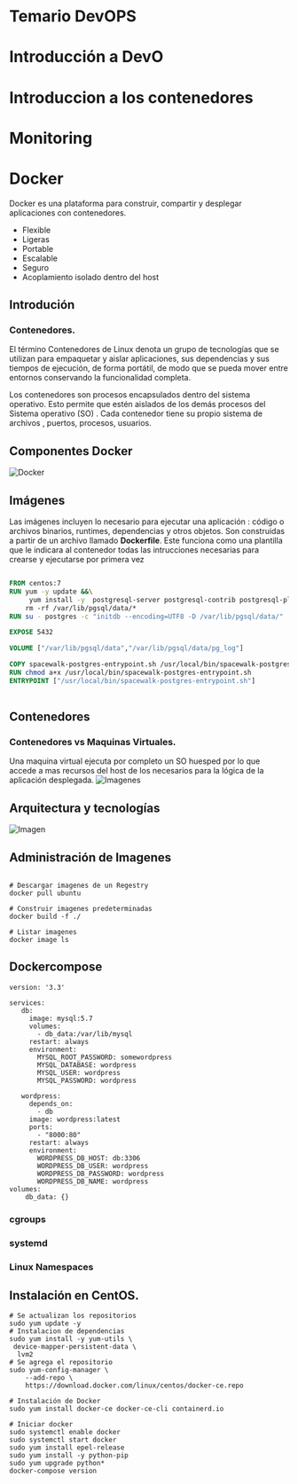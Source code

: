 # Temario DevOPS
# Introducción a DevO
# Introduccion a los contenedores
# Monitoring 

# Docker

Docker es una plataforma para construir, compartir y desplegar aplicaciones con contenedores. 
- Flexible
- Ligeras
- Portable 
- Escalable 
- Seguro
- Acoplamiento isolado dentro del host

## Introdución 

### Contenedores. 
El término Contenedores de Linux denota un grupo de tecnologías que se utilizan para empaquetar y aislar aplicaciones, sus dependencias y sus tiempos de ejecución, de forma portátil, de modo que se pueda mover entre entornos conservando la funcionalidad completa.

Los contenedores son procesos encapsulados dentro del sistema operativo. Esto permite que estén aislados de los demás procesos del Sistema operativo (SO) . Cada contenedor tiene su propio sistema de archivos , puertos, procesos, usuarios.


## Componentes Docker  

![Docker](http://www.arquitectoit.com/images/dockers/arquitectura-docker.jpg) 


##  Imágenes

Las imágenes incluyen lo necesario para ejecutar una aplicación : código o archivos binarios, runtimes, dependencias y otros objetos. 
Son construidas a partir de un archivo llamado **Dockerfile**. Este funciona como una plantilla que le indicara al contenedor todas las intrucciones necesarias para crearse y ejecutarse por primera vez  

``` dockerfile

FROM centos:7
RUN yum -y update &&\
	 yum install -y  postgresql-server postgresql-contrib postgresql-plpython postgresql-pltcl &&\ 
	rm -rf /var/lib/pgsql/data/*
RUN su - postgres -c "initdb --encoding=UTF8 -D /var/lib/pgsql/data/"

EXPOSE 5432

VOLUME ["/var/lib/pgsql/data","/var/lib/pgsql/data/pg_log"]

COPY spacewalk-postgres-entrypoint.sh /usr/local/bin/spacewalk-postgres-entrypoint.sh
RUN chmod a+x /usr/local/bin/spacewalk-postgres-entrypoint.sh
ENTRYPOINT ["/usr/local/bin/spacewalk-postgres-entrypoint.sh"]
 
```
## Contenedores 

### Contenedores vs Maquinas Virtuales. 
Una maquina virtual ejecuta por completo un SO huesped por lo que accede a mas recursos del host de los necesarios para la lógica de la aplicación desplegada. 
![Imagenes](https://docs.docker.com/images/Container%402x.png)

## Arquitectura y tecnologías
![Imagen](https://www.docker.com/sites/default/files/d8/styles/large/public/2018-11/Docker-Website-2018-Diagrams-071918-V5_a-Docker-Engine-page-first-panel.png?itok=TFiL1wtt)


## Administración de Imagenes
```console 

# Descargar imagenes de un Regestry 
docker pull ubuntu 

# Construir imagenes predeterminadas
docker build -f ./  

# Listar imagenes 
docker image ls 

``` 
## Dockercompose

```
version: '3.3'

services:
   db:
     image: mysql:5.7
     volumes:
       - db_data:/var/lib/mysql
     restart: always
     environment:
       MYSQL_ROOT_PASSWORD: somewordpress
       MYSQL_DATABASE: wordpress
       MYSQL_USER: wordpress
       MYSQL_PASSWORD: wordpress

   wordpress:
     depends_on:
       - db
     image: wordpress:latest
     ports:
       - "8000:80"
     restart: always
     environment:
       WORDPRESS_DB_HOST: db:3306
       WORDPRESS_DB_USER: wordpress
       WORDPRESS_DB_PASSWORD: wordpress
       WORDPRESS_DB_NAME: wordpress
volumes:
    db_data: {}

```

### cgroups
### systemd

### Linux Namespaces

## Instalación en CentOS.
```
# Se actualizan los repositorios
sudo yum update -y
# Instalacion de dependencias
sudo yum install -y yum-utils \
 device-mapper-persistent-data \
  lvm2
# Se agrega el repositorio 
sudo yum-config-manager \
    --add-repo \
    https://download.docker.com/linux/centos/docker-ce.repo

# Instalación de Docker
sudo yum install docker-ce docker-ce-cli containerd.io

# Iniciar docker
sudo systemctl enable docker
sudo systemctl start docker
sudo yum install epel-release
sudo yum install -y python-pip
sudo yum upgrade python*
docker-compose version
```


  

<!--stackedit_data:
eyJoaXN0b3J5IjpbMTg2Nzc0NzU2NywtMTI4NTE3OTc2NSwxOT
U4NDE0MzUsLTU3OTA0OTExMSwtMTQ4NTI1MTQwNiwtMTgyNTIw
Nzc3N119
-->